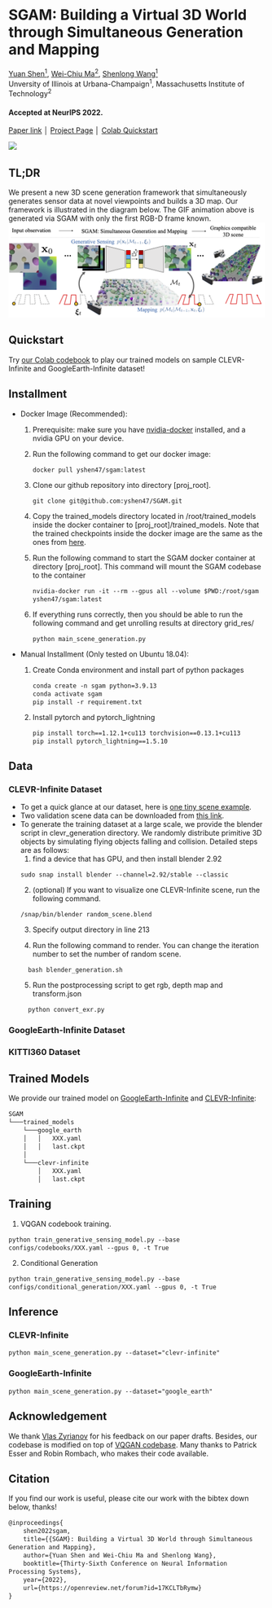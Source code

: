 # SGAM: Building a Virtual 3D World through Simultaneous Generation and Mapping
[Yuan Shen<sup>1</sup>](https://yshen47.github.io/),
[Wei-Chiu Ma<sup>2</sup>](https://people.csail.mit.edu/weichium/),
[Shenlong Wang<sup>1</sup>](https://shenlong.web.illinois.edu/)<br/>
Unversity of Illinois at Urbana-Champaign<sup>1</sup>, Massachusetts Institute of Technology<sup>2</sup>
#### Accepted at NeurIPS 2022.  
[Paper link](https://nips.cc/Conferences/2022/Schedule?showEvent=55439) │ [Project Page](https://yshen47.github.io/sgam) │ [Colab Quickstart](https://colab.research.google.com/drive/1nW5oHKsb0e01BdFU-EjsNqJmQNNo294h?usp=sharing)

<img src="assets/large_scale_google_earth.gif" width="256">

## TL;DR
We present a new 3D scene generation framework that simultaneously generates sensor data at novel viewpoints and builds a 3D map. Our framework is illustrated in the diagram below. The GIF animation above is generated via SGAM with only the first RGB-D frame known.
<img src="assets/overview.png" alt="drawing" width="700"/>
  
## Quickstart
Try [our Colab codebook](https://colab.research.google.com/drive/1nW5oHKsb0e01BdFU-EjsNqJmQNNo294h?usp=sharing) to play our trained models on sample CLEVR-Infinite and GoogleEarth-Infinite dataset!
## Installment
- Docker Image (Recommended): 
  1. Prerequisite: make sure you have [nvidia-docker](https://github.com/NVIDIA/nvidia-docker) installed, and a nvidia GPU on your device. 
  2. Run the following command to get our docker image:
     ```angular2html
     docker pull yshen47/sgam:latest
     ```
  3. Clone our github repository into directory [proj_root].
     ```angular2html
     git clone git@github.com:yshen47/SGAM.git
  4. Copy the trained_models directory located in /root/trained_models inside the docker container to [proj_root]/trained_models. 
     Note that the trained checkpoints inside the docker image are the same as the ones from [here](#trained-models). 

  5. Run the following command to start the SGAM docker container at directory [proj_root]. This command will mount the SGAM codebase to the container
     ```angular2html
     nvidia-docker run -it --rm --gpus all --volume $PWD:/root/sgam yshen47/sgam:latest
     ```
  6. If everything runs correctly, then you should be able to run the following command and get unrolling results at directory grid_res/
     ```angular2html
     python main_scene_generation.py
     ```
  
- Manual Installment (Only tested on Ubuntu 18.04):

  1. Create Conda environment and install part of python packages 
     ```angular2html
     conda create -n sgam python=3.9.13
     conda activate sgam
     pip install -r requirement.txt
     ```
  2. Install pytorch and pytorch_lightning
     ```angular2html
     pip install torch==1.12.1+cu113 torchvision==0.13.1+cu113
     pip install pytorch_lightning==1.5.10
     ```
## Data
### CLEVR-Infinite Dataset 
  - To get a quick glance at our dataset, here is [one tiny scene example](https://drive.google.com/drive/folders/1Y2q3GQMFu8TUgdnWbDXi7-ErRPGy6QwG?usp=sharing). 
  - Two validation scene data can be downloaded from [this link](https://drive.google.com/drive/folders/1ZjG8sYQWtQKPewlqcCbW6JyypwSapZDD?usp=sharing). 
  - To generate the training dataset at a large scale, we provide the blender script in clevr_generation directory. We randomly distribute primitive 3D objects by simulating flying objects falling and collision. 
    Detailed steps are as follows:
    1. find a device that has GPU, and then install blender 2.92 
      ```angular2html
      sudo snap install blender --channel=2.92/stable --classic
      ```
    2. (optional) If you want to visualize one CLEVR-Infinite scene, run the following command.
      ```
      /snap/bin/blender random_scene.blend
      ```
    3. Specify output directory in line 213
    
    4. Run the following command to render. You can change the iteration number to set the number of random scene.
    ```
      bash blender_generation.sh
    ```
    5. Run the postprocessing script to get rgb, depth map and transform.json
    ```
      python convert_exr.py
    ```
      
### GoogleEarth-Infinite Dataset

### KITTI360 Dataset
## Trained Models
We provide our trained model on [GoogleEarth-Infinite](https://drive.google.com/drive/folders/1XzyLEFOWOktIgWbt3elMr5O6hbSWB7X3?usp=sharing) and [CLEVR-Infinite](https://drive.google.com/drive/folders/1AF5Q-Wq19YBAxFFjGuH6nWR-BPaKHmT7?usp=sharing):
   ```
   SGAM   
   └───trained_models
       └───google_earth
       │   │   XXX.yaml
       │   │   last.ckpt
       │    
       └───clevr-infinite   
           │   XXX.yaml
           │   last.ckpt
   ```
## Training
1. VQGAN codebook training. 
```angular2html
python train_generative_sensing_model.py --base configs/codebooks/XXX.yaml --gpus 0, -t True
```

2. Conditional Generation
```angular2html
python train_generative_sensing_model.py --base configs/conditional_generation/XXX.yaml --gpus 0, -t True
```
## Inference
### CLEVR-Infinite
```angular2html
python main_scene_generation.py --dataset="clevr-infinite"
```

### GoogleEarth-Infinite
```angular2html
python main_scene_generation.py --dataset="google_earth"
```
## Acknowledgement
We thank [Vlas Zyrianov](https://www.zyrianov.org/) for his feedback on our paper drafts. 
Besides, our codebase is modified on top of [VQGAN codebase](https://github.com/CompVis/taming-transformers). Many thanks to Patrick Esser and Robin Rombach, who makes their code available. 
## Citation
If you find our work is useful, please cite our work with the bibtex down below, thanks!
```angular2html
@inproceedings{
    shen2022sgam,
    title={{SGAM}: Building a Virtual 3D World through Simultaneous Generation and Mapping},
    author={Yuan Shen and Wei-Chiu Ma and Shenlong Wang},
    booktitle={Thirty-Sixth Conference on Neural Information Processing Systems},
    year={2022},
    url={https://openreview.net/forum?id=17KCLTbRymw}
}
```


